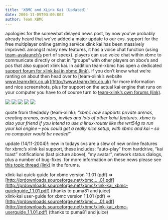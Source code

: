 ```yaml
---
title: 'XBMC and XLink Kai (Updated)'
date: 2004-11-09T03:00:00Z
author: Team XBMC
---
```

apologies for the somewhat delayed news post, by now you’ve probably already heard that we’ve added a major update to our cvs. support for the free multiplayer online gaming service xlink kai has been massively improved. amongst many new features, it has a voice chat function (using [team-avalaunch’s](http://www.teamavalaunch.com/) port of speex). players can use voice chat within xbmc to communicate directly or chat in “groups” with other players on xbox’s and pcs that also support xlink kai. in addition team-xbmc has open a dedicated [support forum for xlink kai in xbmc (link)](http://www.xboxmediaplayer.de/cgi-bin/forums/ikonboard.pl?act=sf;f=23). if you don’t know what we’re ranting on about then head over to [team-xlink’s website www.teamxlink.co.uk](http://www.teamxlink.co.uk) for more information and nice screenshots, plus for support on the actual kai engine that runs on your computer you have to of course turn to [team-xlink’s own forums (link)](http://www.teamxlink.co.uk).

 [![](http://www.xboxmediacenter.com/imgs/kai/xbmckai01small.gif)](http://www.xboxmediacenter.com/imgs/kai/xbmckai01.gif) [![](http://www.xboxmediacenter.com/imgs/kai/xbmckai02small.gif)](http://www.xboxmediacenter.com/imgs/kai/xbmckai02.gif) [![](http://www.xboxmediacenter.com/imgs/kai/xbmckai03small.gif)](http://www.xboxmediacenter.com/imgs/kai/xbmckai03.gif) [![](http://www.xboxmediacenter.com/imgs/kai/xbmckai04small.gif)](http://www.xboxmediacenter.com/imgs/kai/xbmckai04.gif) [![](http://www.xboxmediacenter.com/imgs/kai/xbmckai05_small.gif)](http://www.xboxmediacenter.com/imgs/kai/xbmckai05.gif)

 quote from thedaddy (team-xlink): *“xbmc now supports private arenas, creating arenas, avatars, invites and lots of other kaiui features. xbmc is also your friend if you intend to use a linux-router like the wrt54g to run your kai engine – you could get a really nice setup, with xbmc and kai – so no computer would be needed”*

 update (14/11-2004)!: new in todays cvs are a slew of new online features for xbmc’s xlink kai support, these includes; “auto-play” from harddrive, “kai toast” notifications (last picture above), “my avatar”, network status dialogs, plus a number of bug-fixes. for more information on these news please see [this topic thread (link)](http://www.xboxmediaplayer.de/cgi-bin/forums/ikonboard.pl?act=st;f=23;t=7850) in the forums.

 xlink-kai quick-guide for xbmc version 1.1.01 (pdf) =\> [http://prdownloads.sourceforge.net/xbmc…..01.pdf](http://prdownloads.sourceforge.net/xbmc/xlink-kai_xbmc-quickguide_1.1.01.pdf) (thanks to puma81 and juice)  
 xlink-kai user-guide for xbmc version 1.1.01 (pdf) =\>[http://prdownloads.sourceforge.net/xbmc…..01.pdf](http://prdownloads.sourceforge.net/xbmc/xlink-kai_xbmc-userguide_1.1.01.pdf) (thanks to puma81 and juice)

 